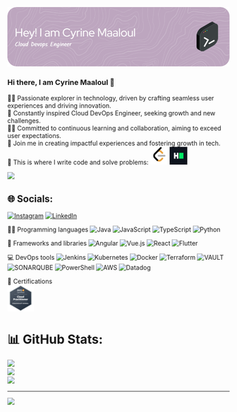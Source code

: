 ![Header](./img/banner.png)

### Hi there, I am Cyrine Maaloul 👋

👨‍🎓 Passionate explorer in technology, driven by crafting seamless user experiences and driving innovation. </br>
🔭 Constantly inspired Cloud DevOps Engineer, seeking growth and new challenges.</br>
👨‍🏫 Committed to continuous learning and collaboration, aiming to exceed user expectations.</br>
💬 Join me in creating impactful experiences and fostering growth in tech.</br>
💪 This is where I write code and solve problems: <img src="./img/leetcode_logo.png" alt="Leetcode" height="40px" width="40px"> <img src="./img/hackerrank.png" alt="Hackerrank" height="40px" width="40px">

![](https://komarev.com/ghpvc/?username=your-github-username&color=green)

## 🌐 Socials:
[![Instagram](https://img.shields.io/badge/Instagram-%23E4405F.svg?logo=Instagram&logoColor=white)](https://instagram.com/maaloulcyrine) [![LinkedIn](https://img.shields.io/badge/LinkedIn-%230077B5.svg?logo=linkedin&logoColor=white)](https://linkedin.com/in/cyrine-maaloul-957202199) </br>

👨‍💻 Programming languages
![Java](https://img.shields.io/badge/java-%23ED8B00.svg?style=flat&logo=openjdk&logoColor=white) ![JavaScript](https://img.shields.io/badge/javascript-%23323330.svg?style=flat&logo=javascript&logoColor=%23F7DF1E) ![TypeScript](https://img.shields.io/badge/typescript-%23007ACC.svg?style=flat&logo=typescript&logoColor=white) ![Python](https://img.shields.io/badge/python-3670A0?style=flat&logo=python&logoColor=ffdd54) </br>

🧰 Frameworks and libraries
![Angular](https://img.shields.io/badge/angular-%23DD0031.svg?style=flat&logo=angular&logoColor=white) ![Vue.js](https://img.shields.io/badge/vue.js-%2335495e.svg?style=flat&logo=vuedotjs&logoColor=%234FC08D) ![React](https://img.shields.io/badge/react-%2320232a.svg?style=flat&logo=react&logoColor=%2361DAFB) ![Flutter](https://img.shields.io/badge/Flutter-%2302569B.svg?style=flat&logo=Flutter&logoColor=white)</br>

💻 DevOps tools
![Jenkins](https://img.shields.io/badge/jenkins-%232C5263.svg?style=flat&logo=jenkins&logoColor=white) ![Kubernetes](https://img.shields.io/badge/kubernetes-%23326ce5.svg?style=flat&logo=kubernetes&logoColor=white) ![Docker](https://img.shields.io/badge/docker-%230db7ed.svg?style=flat&logo=docker&logoColor=white) ![Terraform](https://img.shields.io/badge/terraform-%235835CC.svg?style=flat&logo=terraform&logoColor=white) ![VAULT](https://img.shields.io/badge/vault-FFEC6E.svg?style=flat&logo=vault&logoColor=white&color=%23FFEC6E) ![SONARQUBE](https://img.shields.io/badge/sonarqube-4E9BCD.svg?style=flat&logo=sonarqube&logoColor=white&color=%234E9BCD) ![PowerShell](https://img.shields.io/badge/PowerShell-%235391FE.svg?style=flat&logo=powershell&logoColor=white) ![AWS](https://img.shields.io/badge/AWS-%23FF9900.svg?style=flat&logo=amazon-aws&logoColor=white)  ![Datadog](https://img.shields.io/badge/datadog-%23632CA6.svg?style=flat&logo=datadog&logoColor=white)</br>

📜 Certifications </br>
<img src="./img/aws-certified-cloud-practitioner.png" alt="Hackerrank" height="60px" width="60px">


# 📊 GitHub Stats:
![](https://github-readme-stats.vercel.app/api?username=cyrine606&theme=tokyonight&hide_border=false&include_all_commits=true&count_private=false)<br/>
![](https://github-readme-streak-stats.herokuapp.com/?user=cyrine606&theme=tokyonight&hide_border=false)<br/>
![](https://github-readme-stats.vercel.app/api/top-langs/?username=cyrine606&theme=tokyonight&hide_border=false&include_all_commits=true&count_private=false&layout=compact)

---
[![](https://visitcount.itsvg.in/api?id=cyrine606&icon=0&color=0)](https://visitcount.itsvg.in)

<!-- Proudly created with GPRM ( https://gprm.itsvg.in ) -->

